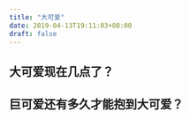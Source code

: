 ```yaml
---
title: "大可爱"
date: 2019-04-13T19:11:03+08:00
draft: false
---
```


<script src="https://widget.time.is/zh.js"></script>
<script src="/myscript_lover.js"></script>

## 大可爱现在几点了？
<span id="Los_Angeles_z14e" style="font-size:36px"></span>

## 巨可爱还有多久才能抱到大可爱？

<span id="last_date_time" style="font-size:36px"></span>
